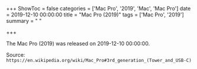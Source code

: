 +++
ShowToc = false
categories = ['Mac Pro', '2019', 'Mac', 'Mac Pro']
date = 2019-12-10 00:00:00
title = "Mac Pro (2019)"
tags = ['Mac Pro', '2019']
summary = " "

+++

The Mac Pro (2019) was released on 2019-12-10 00:00:00.

Source: `https://en.wikipedia.org/wiki/Mac_Pro#3rd_generation_(Tower_and_USB-C)`
